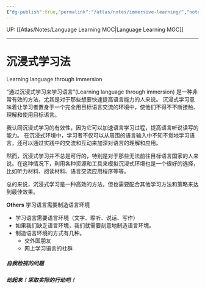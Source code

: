 ```yaml
---
{"dg-publish":true,"permalink":"/atlas/notes/immersive-learning/","noteIcon":""}
---
```


UP: [[Atlas/Notes/Language Learning MOC\|Language Learning MOC]]

---
# 沉浸式学习法
Learning language through immersion

“通过沉浸式学习来学习语言”(Learning language through immersion) 是一种非常有效的方法，尤其是对于那些想要快速提高语言能力的人来说。
沉浸式学习意味着让学习者置身于一个完全用目标语言交流的环境中，使他们不得不不断接触、理解和使用目标语言。

我认同沉浸式学习的有效性，因为它可以加速语言学习过程，提高语言听说读写的能力。
在沉浸式环境中，学习者不仅可以从周围的语言输入中不知不觉地学习语言，还可以通过实践中的交流和互动来加深对语言的理解和应用。

然而，沉浸式学习并不总是可行的，特别是对于那些无法前往目标语言国家的人来说。在这种情况下，利用各种资源和工具来模拟沉浸式环境也是一个很好的选择，比如听力材料、阅读材料、语言交流应用程序等等。

总的来说，沉浸式学习是一种高效的方法，但也需要配合其他学习方法和策略来达到最佳效果。

**Others**
学习语言需要制造语言环境
- 学习语言需要语言环境（文字、聆听、说话、写作）
- 如果我们缺乏语言环境，我们就需要刻意地制造语言环境。
- 制造语言环境的方式有几种。
	- 交外国朋友
	- 网上学习语言的社群


##### 自我检视的问题


##### 动起来！采取实际的行动吧！
